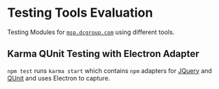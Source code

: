 # Testing Tools Evaluation
Testing Modules for [`msp.dcgroup.com`](https//msp.dcgroudp.com) using different tools.

## Karma QUnit Testing with Electron Adapter
`npm test` runs `karma start` which contains `npm` adapters for [JQuery](https://jquery.com/) and [QUnit](qunitjs.com) and uses Electron to capture.
